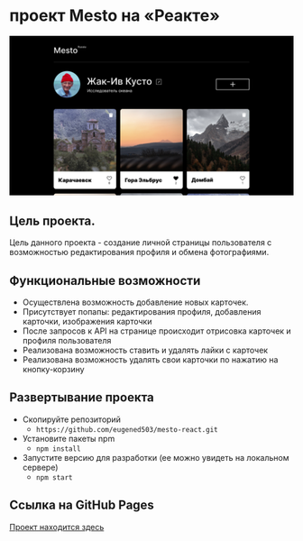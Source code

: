 # проект Mesto на «Реакте»
![Alt-фото проекта](https://github.com/eugened503/mesto-react/blob/master/src/images/MAIN%20PAGE%20LIKES.jpg?raw=true)
## Цель проекта.
Цель данного проекта - создание личной страницы пользователя с возможностью редактирования профиля и обмена фотографиями. 

## Функциональные возможности
+ Осуществлена возможность добавление новых карточек.
+ Присутствует попапы: редактирования профиля, добавления карточки, изображения карточки
+ После запросов к API на странице происходит отрисовка карточек и профиля пользователя
+ Реализована возможность ставить и удалять лайки с карточек
+ Реализована возможность удалять свои карточки по нажатию на кнопку-корзину

## Развертывание проекта
- Скопируйте репозиторий
    - `https://github.com/eugened503/mesto-react.git`
- Установите пакеты npm
     - `npm install`
- Запустите версию для разработки (ее можно увидеть на локальном сервере)
    - `npm start`

## Ссылка на GitHub Pages
[Проект находится здесь](https://eugened503.github.io/mesto-react/)
